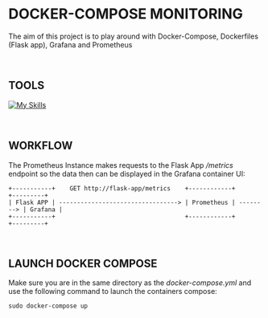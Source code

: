 # DOCKER-COMPOSE MONITORING

The aim of this project is to play around with Docker-Compose, Dockerfiles (Flask app), Grafana and Prometheus

<br>

## TOOLS

[![My Skills](https://skillicons.dev/icons?i=docker,flask,prometheus,grafana)](https://skillicons.dev)

<br>

## WORKFLOW
The Prometheus Instance makes requests to the Flask App */metrics* endpoint so the data then can be displayed in the Grafana container UI:

    +-----------+    GET http://flask-app/metrics    +------------+           +---------+
    | Flask APP | ---------------------------------> | Prometheus | --------> | Grafana |
    +-----------+                                    +------------+           +---------+
                                                              


<br>

## LAUNCH DOCKER COMPOSE
Make sure you are in the same directory as the *docker-compose.yml* and use the following command to launch the containers compose:

```
sudo docker-compose up
```